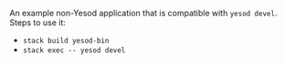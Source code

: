 An example non-Yesod application that is compatible with `yesod devel`. Steps
to use it:

* `stack build yesod-bin`
* `stack exec -- yesod devel`
